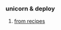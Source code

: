 ### unicorn & deploy

1. [from recipes](http://recipes.sinatrarb.com/p/deployment/nginx_proxied_to_unicorn?#article)

